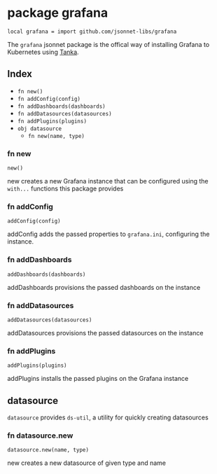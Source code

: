 # package grafana

```jsonnet
local grafana = import github.com/jsonnet-libs/grafana
```

The `grafana` jsonnet package is the offical way of installing Grafana to Kubernetes using [Tanka](https://tanka.dev).

## Index

- `fn new()`
- `fn addConfig(config)`
- `fn addDashboards(dashboards)`
- `fn addDatasources(datasources)`
- `fn addPlugins(plugins)`
- `obj datasource`
  - `fn new(name, type)`

### fn new

```
new()
```

new creates a new Grafana instance that can be configured using the `with...` functions this package provides

### fn addConfig

```
addConfig(config)
```

addConfig adds the passed properties to `grafana.ini`, configuring the instance.

### fn addDashboards

```
addDashboards(dashboards)
```

addDashboards provisions the passed dashboards on the instance

### fn addDatasources

```
addDatasources(datasources)
```

addDatasources provisions the passed datasources on the instance

### fn addPlugins

```
addPlugins(plugins)
```

addPlugins installs the passed plugins on the Grafana instance

## datasource

`datasource` provides `ds-util`, a utility for quickly creating datasources

### fn datasource.new

```
datasource.new(name, type)
```

new creates a new datasource of given type and name
